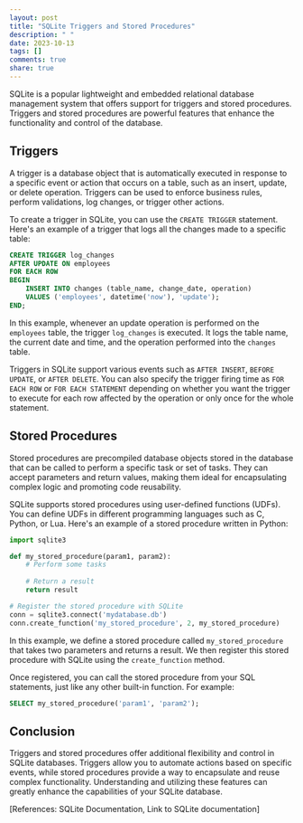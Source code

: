 ```yaml
---
layout: post
title: "SQLite Triggers and Stored Procedures"
description: " "
date: 2023-10-13
tags: []
comments: true
share: true
---
```


SQLite is a popular lightweight and embedded relational database management system that offers support for triggers and stored procedures. Triggers and stored procedures are powerful features that enhance the functionality and control of the database.

## Triggers

A trigger is a database object that is automatically executed in response to a specific event or action that occurs on a table, such as an insert, update, or delete operation. Triggers can be used to enforce business rules, perform validations, log changes, or trigger other actions.

To create a trigger in SQLite, you can use the `CREATE TRIGGER` statement. Here's an example of a trigger that logs all the changes made to a specific table:

```sql
CREATE TRIGGER log_changes
AFTER UPDATE ON employees
FOR EACH ROW
BEGIN
    INSERT INTO changes (table_name, change_date, operation)
    VALUES ('employees', datetime('now'), 'update');
END;
```

In this example, whenever an update operation is performed on the `employees` table, the trigger `log_changes` is executed. It logs the table name, the current date and time, and the operation performed into the `changes` table.

Triggers in SQLite support various events such as `AFTER INSERT`, `BEFORE UPDATE`, or `AFTER DELETE`. You can also specify the trigger firing time as `FOR EACH ROW` or `FOR EACH STATEMENT` depending on whether you want the trigger to execute for each row affected by the operation or only once for the whole statement.

## Stored Procedures

Stored procedures are precompiled database objects stored in the database that can be called to perform a specific task or set of tasks. They can accept parameters and return values, making them ideal for encapsulating complex logic and promoting code reusability.

SQLite supports stored procedures using user-defined functions (UDFs). You can define UDFs in different programming languages such as C, Python, or Lua. Here's an example of a stored procedure written in Python:

```python
import sqlite3

def my_stored_procedure(param1, param2):
    # Perform some tasks
    
    # Return a result
    return result

# Register the stored procedure with SQLite
conn = sqlite3.connect('mydatabase.db')
conn.create_function('my_stored_procedure', 2, my_stored_procedure)
```

In this example, we define a stored procedure called `my_stored_procedure` that takes two parameters and returns a result. We then register this stored procedure with SQLite using the `create_function` method.

Once registered, you can call the stored procedure from your SQL statements, just like any other built-in function. For example:

```sql
SELECT my_stored_procedure('param1', 'param2');
```

## Conclusion

Triggers and stored procedures offer additional flexibility and control in SQLite databases. Triggers allow you to automate actions based on specific events, while stored procedures provide a way to encapsulate and reuse complex functionality. Understanding and utilizing these features can greatly enhance the capabilities of your SQLite database.

\[References: SQLite Documentation, Link to SQLite documentation\]